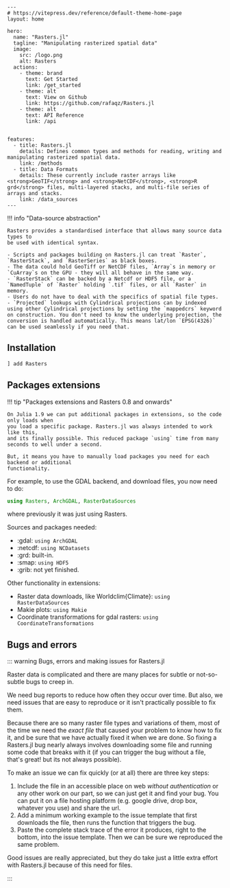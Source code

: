 ```@raw html
---
# https://vitepress.dev/reference/default-theme-home-page
layout: home

hero:
  name: "Rasters.jl"
  tagline: "Manipulating rasterized spatial data"
  image:
    src: /logo.png
    alt: Rasters
  actions:
    - theme: brand
      text: Get Started
      link: /get_started
    - theme: alt
      text: View on Github
      link: https://github.com/rafaqz/Rasters.jl
    - theme: alt
      text: API Reference
      link: /api
      

features:
  - title: Rasters.jl
    details: Defines common types and methods for reading, writing and manipulating rasterized spatial data.
    link: /methods
  - title: Data Formats
    details: These currently include raster arrays like <strong>GeoTIF</strong> and <strong>NetCDF</strong>, <strong>R grd</strong> files, multi-layered stacks, and multi-file series of arrays and stacks.
    link: /data_sources
---
```


!!! info "Data-source abstraction"

    Rasters provides a standardised interface that allows many source data types to
    be used with identical syntax.

    - Scripts and packages building on Rasters.jl can treat `Raster`, `RasterStack`, and `RasterSeries` as black boxes.
    - The data could hold GeoTiff or NetCDF files, `Array`s in memory or `CuArray`s on the GPU - they will all behave in the same way.
    - `RasterStack` can be backed by a Netcdf or HDF5 file, or a `NamedTuple` of `Raster` holding `.tif` files, or all `Raster` in memory.
    - Users do not have to deal with the specifics of spatial file types.
    - `Projected` lookups with Cylindrical projections can by indexed using other Cylindrical projections by setting the `mappedcrs` keyword on construction. You don't need to know the underlying projection, the conversion is handled automatically. This means lat/lon `EPSG(4326)` can be used seamlessly if you need that.

## Installation

````julia
] add Rasters
````

## Packages extensions

!!! tip "Packages extensions and Rasters 0.8 and onwards"

    On Julia 1.9 we can put additional packages in extensions, so the code only loads when
    you load a specific package. Rasters.jl was always intended to work like this,
    and its finally possible. This reduced package `using` time from many seconds to well under a second.

    But, it means you have to manually load packages you need for each backend or additional
    functionality.

For example, to use the GDAL backend, and download files, you now need to do:

```julia
using Rasters, ArchGDAL, RasterDataSources
```
where previously it was just using Rasters.

Sources and packages needed:

- :gdal: `using ArchGDAL`
- :netcdf: `using NCDatasets`
- :grd: built-in.
- :smap: `using HDF5`
- :grib: not yet finished.

Other functionality in extensions:

- Raster data downloads, like Worldclim{Climate}: `using RasterDataSources`
- Makie plots: `using Makie`
- Coordinate transformations for gdal rasters: `using CoordinateTransformations`

## Bugs and errors

::: warning Bugs, errors and making issues for Rasters.jl

Raster data is complicated and there are many places for subtle or not-so-subtle bugs to creep in.

We need bug reports to reduce how often they occur over time. But also, we need issues that are easy to reproduce or it isn't practically possible to fix them.

Because there are so many raster file types and variations of them, most of the time we need the *exact file* that caused your problem to know how to fix it, and be sure that we have actually fixed it when we are done. So fixing a Rasters.jl bug nearly always involves downloading some file and running some code that breaks with it (if you can trigger the bug without a file, that's great! but its not always possible).

To make an issue we can fix quickly (or at all) there are three key steps:

1. Include the file in an accessible place on web *without authentication* or any other work on our part, so we can just get it and find your bug. You can put it on a file hosting platform (e.g. google drive, drop box, whatever you use) and share the url.
2. Add a minimum working example to the issue template that first downloads the file, then runs the function that triggers the bug.
3. Paste the complete stack trace of the error it produces, right to the bottom, into the issue template. Then we can be sure we reproduced the same problem.

Good issues are really appreciated, but they do take just a little extra effort with Rasters.jl because of this need for files.

:::

